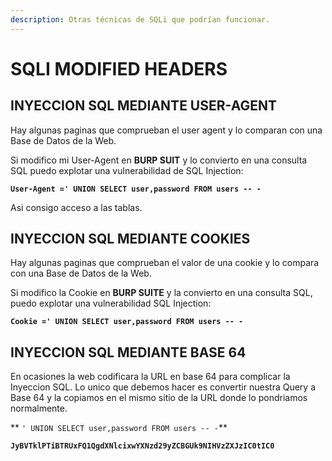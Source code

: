 ```yaml
---
description: Otras técnicas de SQLi que podrían funcionar.
---
```


# SQLI MODIFIED HEADERS

## **INYECCION SQL MEDIANTE USER-AGENT**

Hay algunas paginas que comprueban el user agent y lo comparan con una Base de Datos de la Web.

Si modifico mi User-Agent en **BURP SUIT** y lo convierto en una consulta SQL puedo explotar una vulnerabilidad de SQL Injection:

**`User-Agent =' UNION SELECT user,password FROM users -- -`**

&#x20;Asi consigo acceso a las tablas.

## **INYECCION SQL MEDIANTE COOKIES**

&#x20;Hay algunas paginas que comprueban el valor de una cookie y lo compara con una Base de Datos de la Web.

&#x20;Si modifico la Cookie en **BURP SUITE** y la convierto en una consulta SQL, puedo explotar una vulnerabilidad SQL Injection:

&#x20;**`Cookie =' UNION SELECT user,password FROM users -- -`**

## &#x20;**INYECCION SQL MEDIANTE BASE 64**

&#x20;En ocasiones la web codificara la URL en base 64 para complicar la Inyeccion SQL. Lo unico que debemos hacer es convertir nuestra Query a Base 64 y la copiamos en el mismo sitio de la URL donde lo pondriamos normalmente.

&#x20;** `' UNION SELECT user,password FROM users -- -`**

&#x20;**`JyBVTklPTiBTRUxFQ1QgdXNlcixwYXNzd29yZCBGUk9NIHVzZXJzIC0tIC0`**
